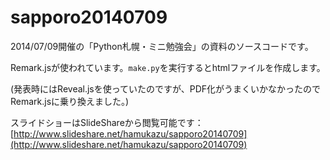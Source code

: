 # sapporo20140709

2014/07/09開催の「Python札幌・ミニ勉強会」の資料のソースコードです。

Remark.jsが使われています。`make.py`を実行するとhtmlファイルを作成します。

(発表時にはReveal.jsを使っていたのですが、PDF化がうまくいかなかったのでRemark.jsに乗り換えました。)

スライドショーはSlideShareから閲覧可能です：
[http://www.slideshare.net/hamukazu/sapporo20140709](http://www.slideshare.net/hamukazu/sapporo20140709)
